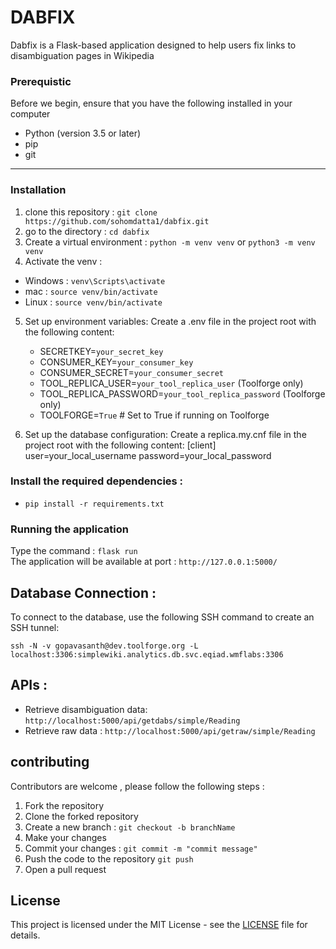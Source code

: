# DABFIX

Dabfix is a Flask-based application designed to help users fix links to disambiguation pages in Wikipedia

### Prerequistic
Before we begin, ensure that you have the following installed in your computer
- Python (version 3.5 or later)
- pip
- git
___
### Installation

1. clone this repository : `git clone https://github.com/sohomdatta1/dabfix.git` 
2. go to the directory : `cd dabfix`
3. Create a virtual environment : `python -m venv venv` or `python3 -m venv venv`
4. Activate the venv : 
- Windows : `venv\Scripts\activate`
- mac : `source venv/bin/activate`
- Linux  : `source venv/bin/activate` <br>
5. Set up environment variables:
  Create a .env file in the project root with the following content:

   - SECRETKEY=`your_secret_key` <br>
   - CONSUMER_KEY=`your_consumer_key` <br>
   - CONSUMER_SECRET=`your_consumer_secret` <br>
   - TOOL_REPLICA_USER=`your_tool_replica_user` (Toolforge only) <br>
   - TOOL_REPLICA_PASSWORD=`your_tool_replica_password` (Toolforge only) <br>
   - TOOLFORGE=`True`  # Set to True if running on Toolforge

6. Set up the database configuration:
  Create a replica.my.cnf file in the project root with the following content:
   [client]
   user=your_local_username
   password=your_local_password


### Install the required dependencies :
- `pip install -r requirements.txt`

### Running the application

Type the command : `flask run` <br>
The application will be available at port : `http://127.0.0.1:5000/`

## **Database Connection** :

To connect to the database, use the following SSH command to create an SSH tunnel: <br>

`ssh -N -v gopavasanth@dev.toolforge.org -L localhost:3306:simplewiki.analytics.db.svc.eqiad.wmflabs:3306`

## **APIs** :
- Retrieve disambiguation data:
`http://localhost:5000/api/getdabs/simple/Reading`
- Retrieve raw data :
`http://localhost:5000/api/getraw/simple/Reading`

## contributing

Contributors are welcome , please follow the following steps :
1. Fork the repository
2. Clone the forked repository
3. Create a new branch : `git checkout -b branchName`
4. Make your changes
5. Commit your changes : `git commit -m "commit message"`
6. Push the code to the repository `git push`
7. Open a pull request

## License

This project is licensed under the MIT License - see the [LICENSE](LICENSE) file for details.
